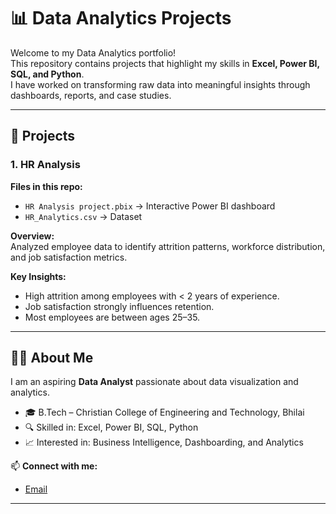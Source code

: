 # 📊 Data Analytics Projects

Welcome to my Data Analytics portfolio!  
This repository contains projects that highlight my skills in **Excel, Power BI, SQL, and Python**.  
I have worked on transforming raw data into meaningful insights through dashboards, reports, and case studies.  

---

## 🚀 Projects

### 1. HR Analysis
**Files in this repo:**  
- `HR Analysis project.pbix` → Interactive Power BI dashboard  
- `HR_Analytics.csv` → Dataset  

**Overview:**  
Analyzed employee data to identify attrition patterns, workforce distribution, and job satisfaction metrics.  

**Key Insights:**  
- High attrition among employees with < 2 years of experience.  
- Job satisfaction strongly influences retention.  
- Most employees are between ages 25–35.  

---

## 🧑‍💻 About Me
I am an aspiring **Data Analyst** passionate about data visualization and analytics.  
- 🎓 B.Tech – Christian College of Engineering and Technology, Bhilai  
- 🔍 Skilled in: Excel, Power BI, SQL, Python  
- 📈 Interested in: Business Intelligence, Dashboarding, and Analytics  

📫 **Connect with me:**    
- [Email](saoamit169l@gmail.com)  

---

